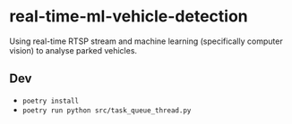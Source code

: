 # real-time-ml-vehicle-detection

Using real-time RTSP stream and machine learning (specifically computer vision) to analyse parked vehicles.

## Dev

- `poetry install`
- `poetry run python src/task_queue_thread.py`
